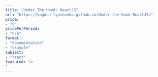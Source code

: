 ```yaml
---
title: "Under The Hood: ReactJS"
url: "https://bogdan-lyashenko.github.io/Under-the-hood-ReactJS/"
price: 
- "0"
pricePerPeriod: 
- "n/a"
format: 
- "documentation"
- "example"
subject: 
- "react"
featured: "n"
---
```

